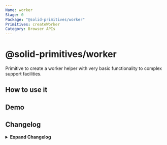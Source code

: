 ```yaml
---
Name: worker
Stage: 0
Package: "@solid-primitives/worker"
Primitives: createWorker
Category: Browser APIs
---
```


# @solid-primitives/worker

Primitive to create a worker helper with very basic functionality to complex support facilities.

## How to use it

## Demo

## Changelog

<details>
<summary><b>Expand Changelog</b></summary>

0.0.100

Initial proposal.

</details>
